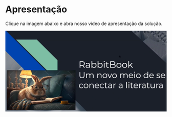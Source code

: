 # Apresentação

Clique na imagem abaixo e abra nosso vídeo de apresentação da solução.

[![Imagem do vídeo](img.png)](https://drive.google.com/file/d/17yRRpxFLwr-0VjpwvXStsLdGm7GU6Irl/view?usp=sharing)

